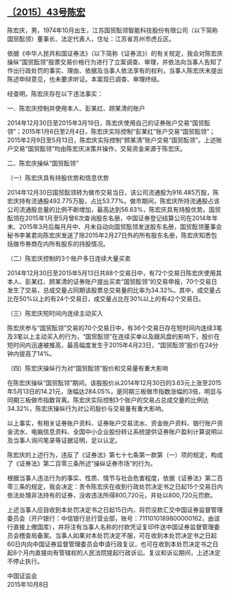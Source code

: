 ## [〔2015〕43号陈宏](http://www.csrc.gov.cn/pub/zjhpublic/G00306212/201511/t20151118_286834.htm)


陈宏庆，男，1974年10月出生，江苏国贸酝领智能科技股份有限公司（以下简称国贸酝领）董事长、法定代表人，住址：江苏省苏州市虎丘区。

依据《中华人民共和国证券法》（以下简称《证券法》）的有关规定，我会对陈宏庆操纵“国贸酝领”股票交易价格行为进行了立案调查、审理，并依法向当事人告知了作出行政处罚的事实、理由、依据及当事人依法享有的权利，当事人陈宏庆未提出陈述申辩意见，也未要求听证。本案现已调查、审理终结。

经查明，陈宏庆存在以下违法事实：

一、陈宏庆控制并使用本人、彭某红、顾某清的账户

2014年12月30日至2015年3月19日，陈宏庆使用自己的证券账户交易“国贸酝领”；2015年1月6日至2月4日，陈宏庆实际控制“彭某红”账户交易“国贸酝领”；2015年2月9日至5月13日，陈宏庆实际控制“顾某清”账户交易“国贸酝领”。上述账户交易“国贸酝领”均由陈宏庆决策并操作，交易资金来源于陈宏庆。

二、陈宏庆操纵“国贸酝领”

（一）陈宏庆具有持股优势和信息优势

2014年12月30日国贸酝领转为做市交易当日，该公司流通股为916.485万股，陈宏庆持有流通股492.775万股，占比53.77%。做市期间，陈宏庆所持流通股占该公司流通股总量的比例不断增加，最高达到56.63%，陈宏庆具有持股优势。国贸酝领在2015年1月至5月曾6次查询股东名册，中国证券登记结算公司在2014年年末、2015年3月后每月月中、月末自动向国贸酝领发送股东名册，国贸酝领董事会秘书李某君向陈宏庆发送了除2015年2月27日外的所有股东名册，陈宏庆知悉包括做市券商在内所有股东的持股情况。

（二）陈宏庆控制的3个账户多日连续大量买卖

2014年12月30日至2015年5月13日共88个交易日中，有72个交易日陈宏庆使用其本人、彭某红、顾某清的证券账户提出买卖“国贸酝领”的交易申报，70个交易日发生了交易，总成交量占同期该股票总交易量的比率为34.32%。其中，成交量占比在50%以上的有24个交易日，成交量占比在30%以上的有42个交易日。

（三）陈宏庆短时间内连续主动买入

陈宏庆参与“国贸酝领”交易的70个交易日中，有36个交易日存在短时间内连续3笔及3笔以上主动买入的行为，“国贸酝领”在连续买单以及跟风盘的影响下，股价在短时间内迅速被推高，最高幅度发生于2015年4月23日，“国贸酝领”股价在24分钟内提高了14%。

（四）陈宏庆操纵行为对“国贸酝领”股价和交易量有重大影响

在陈宏庆操纵“国贸酝领”期间，该股股价从2014年12月30日的3.63元上涨至2015年5月13日的14.21元，涨幅达284.05%，是同期三板做市指数涨幅的3倍，明显与同期三板做市指数背离。陈宏庆实际控制3个账户的交易占总成交量的比例达34.32%，陈宏庆操纵行为对公司股价与交易量有重大影响。

以上事实，有相关证券账户资料、证券账户交易流水、资金账户资料、银行账户资金流水、电脑信息资料、全国中小企业股份转让系统提供证券账户盈利计算说明以及当事人询问笔录等证据证明，足以认定。

陈宏庆的上述行为，违反了《证券法》第七十七条第一款第（一）项的规定，构成了《证券法》第二百零三条所述“操纵证券市场”的行为。

根据当事人违法行为的事实、性质、情节与社会危害程度，依据《证券法》第二百零三条的规定，我会决定：责令陈宏庆在收到行政处罚决定书之日起15个交易日内依法处理非法持有的证券，没收违法所得800,720元，并处以800,720元罚款。

上述当事人应自收到本处罚决定书之日起15日内，将罚没款汇交中国证券监督管理委员会（开户银行：中信银行总行营业部，账号：7111010189800000162，由该行直接上缴国库），并将注有当事人名称的付款凭证复印件送中国证券监督管理委员会稽查局备案。当事人如果对本处罚决定不服，可在收到本处罚决定书之日起60日内向中国证券监督管理委员会申请行政复议，也可在收到本处罚决定书之日起6个月内直接向有管辖权的人民法院提起行政诉讼。复议和诉讼期间，上述决定不停止执行。
 
 
 
 
中国证监会      
2015年10月8日    